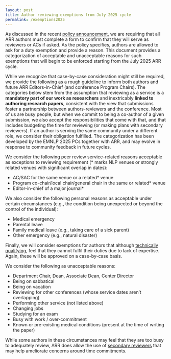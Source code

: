 ```yaml
---
layout: post
title: Author reviewing exemptions from July 2025 cycle
permalink: /exemptions2025
---
```


As discussed in the recent [policy announcement](https://aclrollingreview.org/incentives2025), we are requiring that all ARR authors must complete a form to confirm that they will serve as reviewers or ACs if asked. As the policy specifies, authors are allowed to ask for a duty exemption and provide a reason. This document  provides a categorization of acceptable and unacceptable reasons for such exemptions that will begin to be enforced starting from the July 2025 ARR cycle.

While we recognize that case-by-case consideration might still be required, we provide the following as a rough guideline to inform both authors and future ARR Editors-in-Chief (and conference Program Chairs). The categories below stem from the assumption that reviewing as a service is a **mandatory part of our work as researchers** and inextricably **linked to authoring research papers**, consistent with the view that submissions foster a partnership between authors-reviewers and the conference. Most of us are busy people, but when we commit to being a co-author of a given submission, we also accept the responsibilities that come with that, and that includes budgeting the time for reviewing (or making plans with secondary reviewers). If an author is serving the same community under a different role, we consider their obligation fulfilled.  The categorization has been developed by the EMNLP 2025 PCs together with ARR, and may evolve in response to community feedback in future cycles.

We consider the following peer review service–related reasons acceptable as exceptions to reviewing requirement (* marks NLP venues or strongly related venues with significant overlap in dates):

- AC/SAC for the same venue or a related* venue
- Program co-chair/local chair/general chair in the same or related* venue
- Editor-in-chief of a major journal*

We also consider the following personal reasons as acceptable under certain circumstances (e.g., the condition being unexpected or beyond the control of the individual): 

- Medical emergency
- Parental leave
- Family medical leave (e.g., taking care of a sick parent)
- Other emergency (e.g., natural disaster)

Finally, we will consider exemptions for authors that although [technically qualifying](https://aclrollingreview.org/incentives2025#:~:text=Reviewer%20qualitifactions), feel that they cannot fulfil their duties due to lack of expertise. Again, these will be approved on a case-by-case basis.

We consider the following as unacceptable reasons:

- Department Chair, Dean, Associate Dean, Center Director
- Being on sabbatical
- Being on vacation
- Reviewing for other conferences (whose service dates aren’t overlapping)
- Performing other service (not listed above)
- Changing jobs
- Studying for an exam
- Busy with work / over-commitment
- Known or pre-existing medical conditions (present at the time of writing the paper)

While some authors in these circumstances may feel that they are too busy to adequately review, ARR does allow the use of [secondary reviewers](https://aclrollingreview.org/reviewerguidelines#q-can-i-use-a-secondary-reviewer) that may help ameliorate concerns around time commitments.
